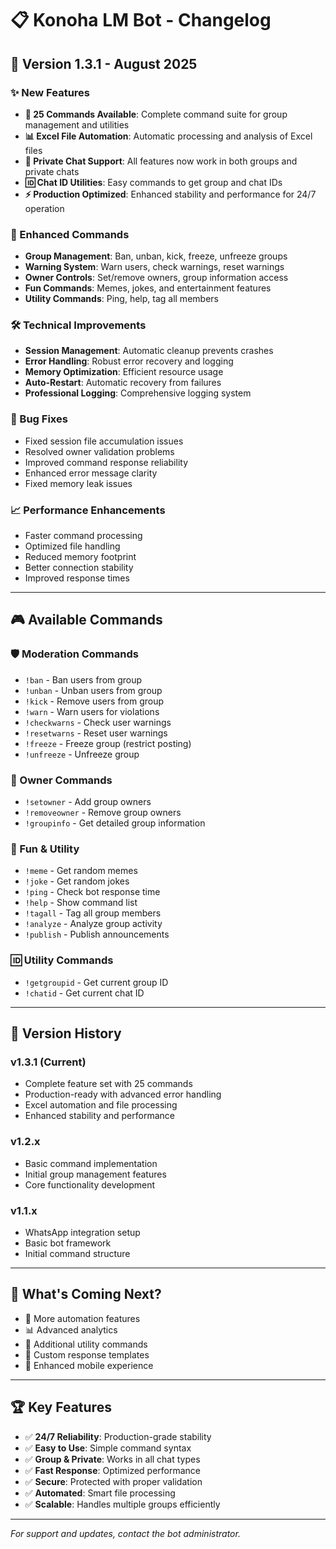 # 📋 Konoha LM Bot - Changelog

## 🚀 Version 1.3.1 - August 2025

### ✨ New Features
- **🔧 25 Commands Available**: Complete command suite for group management and utilities
- **📊 Excel File Automation**: Automatic processing and analysis of Excel files
- **📱 Private Chat Support**: All features now work in both groups and private chats
- **🆔 Chat ID Utilities**: Easy commands to get group and chat IDs
- **⚡ Production Optimized**: Enhanced stability and performance for 24/7 operation

### 🎯 Enhanced Commands
- **Group Management**: Ban, unban, kick, freeze, unfreeze groups
- **Warning System**: Warn users, check warnings, reset warnings
- **Owner Controls**: Set/remove owners, group information access
- **Fun Commands**: Memes, jokes, and entertainment features
- **Utility Commands**: Ping, help, tag all members

### 🛠️ Technical Improvements
- **Session Management**: Automatic cleanup prevents crashes
- **Error Handling**: Robust error recovery and logging
- **Memory Optimization**: Efficient resource usage
- **Auto-Restart**: Automatic recovery from failures
- **Professional Logging**: Comprehensive logging system

### 🔧 Bug Fixes
- Fixed session file accumulation issues
- Resolved owner validation problems
- Improved command response reliability
- Enhanced error message clarity
- Fixed memory leak issues

### 📈 Performance Enhancements
- Faster command processing
- Optimized file handling
- Reduced memory footprint
- Better connection stability
- Improved response times

---

## 🎮 Available Commands

### 🛡️ Moderation Commands
- `!ban` - Ban users from group
- `!unban` - Unban users from group  
- `!kick` - Remove users from group
- `!warn` - Warn users for violations
- `!checkwarns` - Check user warnings
- `!resetwarns` - Reset user warnings
- `!freeze` - Freeze group (restrict posting)
- `!unfreeze` - Unfreeze group

### 👑 Owner Commands
- `!setowner` - Add group owners
- `!removeowner` - Remove group owners
- `!groupinfo` - Get detailed group information

### 🎉 Fun & Utility
- `!meme` - Get random memes
- `!joke` - Get random jokes
- `!ping` - Check bot response time
- `!help` - Show command list
- `!tagall` - Tag all group members
- `!analyze` - Analyze group activity
- `!publish` - Publish announcements

### 🆔 Utility Commands
- `!getgroupid` - Get current group ID
- `!chatid` - Get current chat ID

---

## 🔄 Version History

### v1.3.1 (Current)
- Complete feature set with 25 commands
- Production-ready with advanced error handling
- Excel automation and file processing
- Enhanced stability and performance

### v1.2.x
- Basic command implementation
- Initial group management features
- Core functionality development

### v1.1.x
- WhatsApp integration setup
- Basic bot framework
- Initial command structure

---

## 🎯 What's Coming Next?

- 🌟 More automation features
- 📊 Advanced analytics
- 🔧 Additional utility commands
- 🎨 Custom response templates
- 📱 Enhanced mobile experience

---

## 🏆 Key Features

- ✅ **24/7 Reliability**: Production-grade stability
- ✅ **Easy to Use**: Simple command syntax
- ✅ **Group & Private**: Works in all chat types  
- ✅ **Fast Response**: Optimized performance
- ✅ **Secure**: Protected with proper validation
- ✅ **Automated**: Smart file processing
- ✅ **Scalable**: Handles multiple groups efficiently

---

*For support and updates, contact the bot administrator.*

